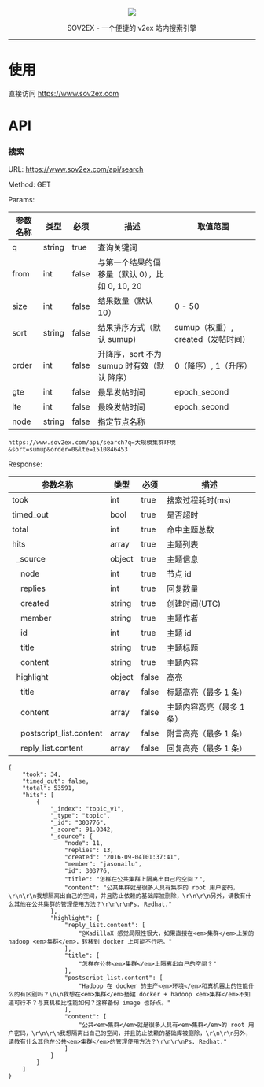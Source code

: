 <p align="center"><img src="http://ksria.com/sov2ex/assets/images/logo@2x.png" /></p>
<p align="center">SOV2EX - 一个便捷的 v2ex 站内搜索引擎</p>

***

# 使用
直接访问 https://www.sov2ex.com

# API

### 搜索
URL: https://www.sov2ex.com/api/search

Method: GET

Params:

| 参数名称 | 类型 | 必须 | 描述 | 取值范围 |
| --- | --- | --- | --- | --- |
| q | string | true | 查询关键词 | |
| from | int | false | 与第一个结果的偏移量（默认 0），比如 0, 10, 20 | |
| size | int | false | 结果数量（默认 10） | 0 - 50 |
| sort | string | false | 结果排序方式（默认 sumup)| sumup（权重）, created（发帖时间）|
| order | int | false | 升降序，sort 不为 sumup 时有效（默认 降序） | 0（降序）, 1（升序） |
| gte | int | false | 最早发帖时间 | epoch_second |
| lte | int | false | 最晚发帖时间 | epoch_second |
| node | string | false | 指定节点名称 | |

```
https://www.sov2ex.com/api/search?q=大规模集群环境&sort=sumup&order=0&lte=1510846453
```

Response:

| 参数名称 | 类型 | 必须 | 描述 |
| --- | --- | --- | --- |
| took | int | true | 搜索过程耗时(ms) |
| timed_out | bool | true | 是否超时 |
| total | int | true | 命中主题总数 |
| hits | array | true | 主题列表 |
| &nbsp;&nbsp;_source | object | true | 主题信息 |
| &nbsp;&nbsp;&nbsp;&nbsp;node | int | true | 节点 id |
| &nbsp;&nbsp;&nbsp;&nbsp;replies | int | true | 回复数量 |
| &nbsp;&nbsp;&nbsp;&nbsp;created | string | true | 创建时间(UTC) |
| &nbsp;&nbsp;&nbsp;&nbsp;member | string | true | 主题作者 |
| &nbsp;&nbsp;&nbsp;&nbsp;id | int | true | 主题 id |
| &nbsp;&nbsp;&nbsp;&nbsp;title | string | true | 主题标题 |
| &nbsp;&nbsp;&nbsp;&nbsp;content | string | true | 主题内容 |
| &nbsp;&nbsp;highlight | object | false | 高亮 |
| &nbsp;&nbsp;&nbsp;&nbsp;title | array | false | 标题高亮（最多 1 条） |
| &nbsp;&nbsp;&nbsp;&nbsp;content | array | false | 主题内容高亮（最多 1 条） |
| &nbsp;&nbsp;&nbsp;&nbsp;postscript_list.content | array | false | 附言高亮（最多 1 条） |
| &nbsp;&nbsp;&nbsp;&nbsp;reply_list.content | array | false | 回复高亮（最多 1 条） |

```
{
    "took": 34,
    "timed_out": false,
    "total": 53591,
    "hits": [
        {
            "_index": "topic_v1",
            "_type": "topic",
            "_id": "303776",
            "_score": 91.0342,
            "_source": {
                "node": 11,
                "replies": 13,
                "created": "2016-09-04T01:37:41",
                "member": "jasonailu",
                "id": 303776,
                "title": "怎样在公共集群上隔离出自己的空间？",
                "content": "公共集群就是很多人具有集群的 root 用户密码，\r\n\r\n我想隔离出自己的空间，并且防止依赖的基础库被删除，\r\n\r\n另外，请教有什么其他在公共集群的管理使用方法？\r\n\r\nPs. Redhat."
            },
            "highlight": {
                "reply_list.content": [
                    "@XadillaX 感觉局限性很大，如果直接在<em>集群</em>上架的 hadoop <em>集群</em>，转移到 docker 上可能不行吧。"
                ],
                "title": [
                    "怎样在公共<em>集群</em>上隔离出自己的空间？"
                ],
                "postscript_list.content": [
                    "Hadoop 在 docker 的生产<em>环境</em>和真机器上的性能什么的有区别吗？\n\n我想在<em>集群</em>搭建 docker + hadoop <em>集群</em>不知道可行不？与真机相比性能如何？这样备份 image 也好点。"
                ],
                "content": [
                    "公共<em>集群</em>就是很多人具有<em>集群</em>的 root 用户密码，\r\n\r\n我想隔离出自己的空间，并且防止依赖的基础库被删除，\r\n\r\n另外，请教有什么其他在公共<em>集群</em>的管理使用方法？\r\n\r\nPs. Redhat."
                ]
            }
        }
    ]
}
```


